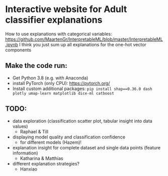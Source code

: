 # Interactive website for Adult classifier explanations
How to use explanations with categorical variables: https://github.com/MaartenGr/InterpretableML/blob/master/InterpretableML.ipynb
I think you just sum up all explanations for the one-hot vector components

## Make the code run:
- Get Python 3.8 (e.g. with Anaconda)
- install PyTorch (only CPU): https://pytorch.org/
- Install custom additional packages: `pip install shap==0.36.0 dash plotly umap-learn matplotlib dice-ml catboost`

## TODO:
- data exploration (classification scatter plot, tabular insight into data values)
    - Raphael & Till
- displaying model quality and classification confidence
    - for different models (Hazem)!
- explanation insight for complete dataset and single data points (feature information)
    - Katharina & Matthias
- different explanation strategies?
    - Hanxiao

